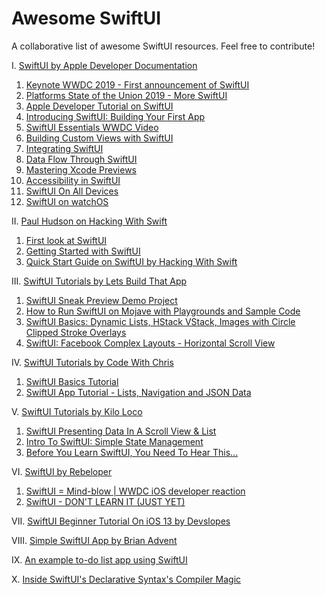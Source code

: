 # Awesome SwiftUI
A collaborative list of awesome SwiftUI resources. Feel free to contribute!


I. [SwiftUI by Apple Developer Documentation](https://developer.apple.com/tutorials/swiftui/)
  1.  [Keynote WWDC 2019 - First announcement of SwiftUI](https://developer.apple.com/videos/play/wwdc2019/101/)
  2.  [Platforms State of the Union 2019 - More SwiftUI](https://developer.apple.com/videos/play/wwdc2019/103/)
  3.  [Apple Developer Tutorial on SwiftUI](https://developer.apple.com/xcode/swiftui/)
  4.  [Introducing SwiftUI: Building Your First App](https://developer.apple.com/videos/play/wwdc2019/204/)
  5.  [SwiftUI Essentials WWDC Video](https://developer.apple.com/videos/play/wwdc2019/216/)
  6.  [Building Custom Views with SwiftUI](https://developer.apple.com/videos/play/wwdc2019/237/)
  7.  [Integrating SwiftUI](https://developer.apple.com/videos/play/wwdc2019/231/)
  8.  [Data Flow Through SwiftUI](https://developer.apple.com/videos/play/wwdc2019/226/) 
  9.  [Mastering Xcode Previews](https://developer.apple.com/videos/play/wwdc2019/233/)
  10. [Accessibility in SwiftUI](https://developer.apple.com/videos/play/wwdc2019/238/)
  11. [SwiftUI On All Devices](https://developer.apple.com/videos/play/wwdc2019/240/)
  12. [SwiftUI on watchOS](https://developer.apple.com/videos/play/wwdc2019/219/)


II. [Paul Hudson on Hacking With Swift](https://www.hackingwithswift.com/)
  1. [First look at SwiftUI](https://www.hackingwithswift.com/articles/191/swiftui-lets-us-build-declarative-user-interfaces-in-swift)
  2. [Getting Started with SwiftUI](https://www.hackingwithswift.com/articles/194/get-started-with-swiftui)
  3. [Quick Start Guide on SwiftUI by Hacking With Swift](https://www.hackingwithswift.com/quick-start/swiftui)

III. [SwiftUI Tutorials by Lets Build That App](https://www.youtube.com/channel/UCuP2vJ6kRutQBfRmdcI92mA/)
  1. [SwiftUI Sneak Preview Demo Project](https://www.youtube.com/watch?v=q421Ll4qOvc)
  2. [How to Run SwiftUI on Mojave with Playgrounds and Sample Code](https://www.youtube.com/watch?v=VSvz62fGyYM)
  3. [SwiftUI Basics: Dynamic Lists, HStack VStack, Images with Circle Clipped Stroke Overlays](https://www.youtube.com/watch?v=bz6GTYaIQXU)
  4. [SwiftUI: Facebook Complex Layouts - Horizontal Scroll View](https://www.youtube.com/watch?v=7QgPpvqTfeo)
  
IV. [SwiftUI Tutorials by Code With Chris](https://www.youtube.com/user/CodeWithChris/)
  1. [SwiftUI Basics Tutorial](https://www.youtube.com/watch?v=IIDiqgdn2yo)
  2. [SwiftUI App Tutorial - Lists, Navigation and JSON Data](https://www.youtube.com/watch?v=wbFuAs_UNYg)
  
V. [SwiftUI Tutorials by Kilo Loco](https://www.youtube.com/channel/UCv75sKQFFIenWHrprnrR9aA/)
  1. [SwiftUI Presenting Data In A Scroll View & List](https://www.youtube.com/watch?v=wjqDQ3X5Vos)
  2. [Intro To SwiftUI: Simple State Management](https://www.youtube.com/watch?v=AWPiup9fE2c)
  3. [Before You Learn SwiftUI, You Need To Hear This...](https://www.youtube.com/watch?v=H9XyZ_F1tPI)

VI. [SwiftUI by Rebeloper](https://www.youtube.com/channel/UCK88iDIf2V6w68WvC-k7jcg/)
  1. [SwiftUI = Mind-blow | WWDC iOS developer reaction](https://www.youtube.com/watch?v=fbuOxKqC5wQ)
  2. [SwiftUI - DON'T LEARN IT (JUST YET)](https://www.youtube.com/watch?v=AKHsFNtANes)

VII. [SwiftUI Beginner Tutorial On iOS 13 by Devslopes](https://www.youtube.com/watch?v=wwDAvq9MZlQ) 

VIII. [Simple SwiftUI App by Brian Advent](https://www.youtube.com/watch?v=Pfw7zWxchQc)  

IX. [An example to-do list app using SwiftUI](https://github.com/devxoul/SwiftUITodo)

X. [Inside SwiftUI's Declarative Syntax's Compiler Magic](https://swiftrocks.com/inside-swiftui-compiler-magic.html)

